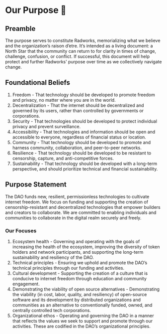 # Our Purpose 🌱

## Preamble 
The purpose serves to constitute Radworks, memorializing what we believe and the organization’s raison d’etre. It’s intended as a living document: a North Star that the community can return to for clarity in times of change, challenge, confusion, or conflict. If successful, this document will help protect and further Radworks' purpose over time as we collectively navigate change. 

## Foundational Beliefs
1. Freedom - That technology should be developed to promote freedom and privacy, no matter where you are in the world.
2. Decentralization - That the internet should be decentralized and governed by its users, rather than controlled by governments or corporations.
3. Security - That technologies should be developed to protect individual privacy and prevent surveillance. 
4. Accessibility - That technologies and information should be open and accessible to everyone, regardless of financial status or location.
5. Community - That technology should be developed to promote and harness community, collaboration, and peer-to-peer networks.
6. Resilience - That technology should be developed to be resistant to censorship, capture, and anti-competitive forces.
7. Sustainability - That technology should be developed with a long-term perspective, and should prioritize technical and financial sustainability.

## Purpose Statement
The DAO funds new, resilient, permissionless technologies to cultivate internet freedom. We focus on funding and supporting the creation of censorship-resistant and decentralized technologies that empower builders and creators to collaborate. We are committed to enabling individuals and communities to collaborate in the digital realm securely and freely. 

### Our Focuses
1. Ecosystem health - Governing and operating with the goals of increasing the health of the ecosystem, improving the diversity of token holders and network participants, and supporting the long-term sustainability and resiliency of the DAO. 
2. Technical principles - Ensuring we uphold and promote the DAO’s technical principles through our funding and activities. 
3. Cultural development - Supporting the creation of a culture that is conducive to internet freedom through education and community engagement. 
4. Demonstrating the viability of open source alternatives - Demonstrating the viability (in cost, labor, quality, and resiliency) of open-source software and its development by distributed organizations and communities as an alternative to conventionally funded, owned, and centrally controlled tech corporations.
5. Organizational ethos - Operating and governing the DAO in a manner that reflects the values we seek to support and promote through our activities. These are codified in the DAO’s organizational principles. 
